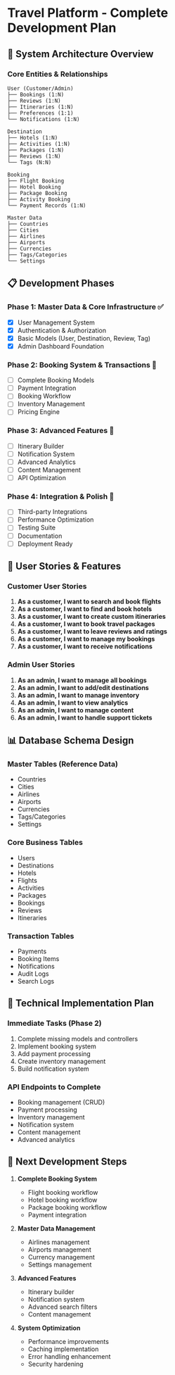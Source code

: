 # Travel Platform - Complete Development Plan

## 🎯 System Architecture Overview

### Core Entities & Relationships
```
User (Customer/Admin)
├── Bookings (1:N)
├── Reviews (1:N)
├── Itineraries (1:N)
├── Preferences (1:1)
└── Notifications (1:N)

Destination
├── Hotels (1:N)
├── Activities (1:N)
├── Packages (1:N)
├── Reviews (1:N)
└── Tags (N:N)

Booking
├── Flight Booking
├── Hotel Booking
├── Package Booking
├── Activity Booking
└── Payment Records (1:N)

Master Data
├── Countries
├── Cities
├── Airlines
├── Airports
├── Currencies
├── Tags/Categories
└── Settings
```

## 📋 Development Phases

### Phase 1: Master Data & Core Infrastructure ✅
- [x] User Management System
- [x] Authentication & Authorization
- [x] Basic Models (User, Destination, Review, Tag)
- [x] Admin Dashboard Foundation

### Phase 2: Booking System & Transactions 🔄
- [ ] Complete Booking Models
- [ ] Payment Integration
- [ ] Booking Workflow
- [ ] Inventory Management
- [ ] Pricing Engine

### Phase 3: Advanced Features 📅
- [ ] Itinerary Builder
- [ ] Notification System
- [ ] Advanced Analytics
- [ ] Content Management
- [ ] API Optimization

### Phase 4: Integration & Polish 🚀
- [ ] Third-party Integrations
- [ ] Performance Optimization
- [ ] Testing Suite
- [ ] Documentation
- [ ] Deployment Ready

## 🎯 User Stories & Features

### Customer User Stories
1. **As a customer, I want to search and book flights**
2. **As a customer, I want to find and book hotels**
3. **As a customer, I want to create custom itineraries**
4. **As a customer, I want to book travel packages**
5. **As a customer, I want to leave reviews and ratings**
6. **As a customer, I want to manage my bookings**
7. **As a customer, I want to receive notifications**

### Admin User Stories
1. **As an admin, I want to manage all bookings**
2. **As an admin, I want to add/edit destinations**
3. **As an admin, I want to manage inventory**
4. **As an admin, I want to view analytics**
5. **As an admin, I want to manage content**
6. **As an admin, I want to handle support tickets**

## 📊 Database Schema Design

### Master Tables (Reference Data)
- Countries
- Cities
- Airlines
- Airports
- Currencies
- Tags/Categories
- Settings

### Core Business Tables
- Users
- Destinations
- Hotels
- Flights
- Activities
- Packages
- Bookings
- Reviews
- Itineraries

### Transaction Tables
- Payments
- Booking Items
- Notifications
- Audit Logs
- Search Logs

## 🔧 Technical Implementation Plan

### Immediate Tasks (Phase 2)
1. Complete missing models and controllers
2. Implement booking system
3. Add payment processing
4. Create inventory management
5. Build notification system

### API Endpoints to Complete
- Booking management (CRUD)
- Payment processing
- Inventory management
- Notification system
- Content management
- Advanced analytics

## 🎯 Next Development Steps

1. **Complete Booking System**
   - Flight booking workflow
   - Hotel booking workflow
   - Package booking workflow
   - Payment integration

2. **Master Data Management**
   - Airlines management
   - Airports management
   - Currency management
   - Settings management

3. **Advanced Features**
   - Itinerary builder
   - Notification system
   - Advanced search filters
   - Content management

4. **System Optimization**
   - Performance improvements
   - Caching implementation
   - Error handling enhancement
   - Security hardening